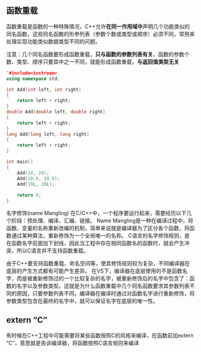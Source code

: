 ## 函数重载


函数重载是函数的一种特殊情况，C++允许**在同一作用域中**声明几个功能类似的同名函数，这些同名函数的形参列表（参数个数或类型或顺序）必须不同，常用来处理实现功能类似数据类型不同的问题。

注意：几个同名函数要形成函数重载，**只与函数的参数列表有关**，函数的参数个数、类型、顺序只要其中之一不同，就能形成函数重载，**与返回值类型无关**

```cpp
`#include<iostream>
using namespace std;

int Add(int left, int right)
{
	return left + right;
}
double Add(double left, double right)
{
	return left + right;
}
long Add(long left, long right)
{
	return left + right;
}

int main()
{
	Add(10, 20);
	Add(10.0, 20.0);
	Add(10L, 20L);
    
    return 0;
}
```

名字修饰(name Mangling)
在C/C++中，一个程序要运行起来，需要经历以下几个阶段：预处理、编译、汇编、链接。
Name Mangling是一种在编译过程中，将函数、变量的名称重新改编的机制，简单来说就是编译器为了区分各个函数，将函数通过某种算法，重新修饰为一个全局唯一的名称。
C语言的名字修饰规则，是在函数名字前面加下划线，因此当工程中存在相同函数名的函数时，就会产生冲突，所以C语言并不支持函数重载。

由于C++要支持函数重载、命名空间等，使其修饰规则较为复杂，不同编译器在底层的产生方式都有可能产生差异。
在VS下，编译器在底层使用的不是函数名字，而是被重新修饰过的一个比较复杂的名字，被重新修饰后的名字中包含了：函数的名字以及参数类型。这就是为什么函数重载中几个同名函数要求其参数列表不同的原因，只要参数列表不同，编译器在编译时通过对函数名字进行重新修饰，将参数类型包含在最终的名字中，就可以保证名字在底层的唯一性。

## extern “C”

有时候在C++工程中可能需要将某些函数按照C的风格来编译，在函数前加extern “C”，意思就是告诉编译器，将函数按照C语言规则来编译
